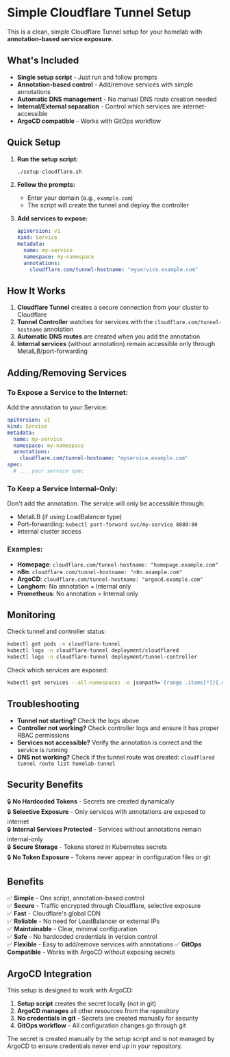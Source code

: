 # Simple Cloudflare Tunnel Setup

This is a clean, simple Cloudflare Tunnel setup for your homelab with **annotation-based service exposure**.

## What's Included

- **Single setup script** - Just run and follow prompts
- **Annotation-based control** - Add/remove services with simple annotations
- **Automatic DNS management** - No manual DNS route creation needed
- **Internal/External separation** - Control which services are internet-accessible
- **ArgoCD compatible** - Works with GitOps workflow

## Quick Setup

1. **Run the setup script:**
   ```bash
   ./setup-cloudflare.sh
   ```

2. **Follow the prompts:**
   - Enter your domain (e.g., `example.com`)
   - The script will create the tunnel and deploy the controller

3. **Add services to expose:**
   ```yaml
   apiVersion: v1
   kind: Service
   metadata:
     name: my-service
     namespace: my-namespace
     annotations:
       cloudflare.com/tunnel-hostname: "myservice.example.com"
   ```

## How It Works

1. **Cloudflare Tunnel** creates a secure connection from your cluster to Cloudflare
2. **Tunnel Controller** watches for services with the `cloudflare.com/tunnel-hostname` annotation
3. **Automatic DNS routes** are created when you add the annotation
4. **Internal services** (without annotation) remain accessible only through MetalLB/port-forwarding

## Adding/Removing Services

### To Expose a Service to the Internet:
Add the annotation to your Service:
```yaml
apiVersion: v1
kind: Service
metadata:
  name: my-service
  namespace: my-namespace
  annotations:
    cloudflare.com/tunnel-hostname: "myservice.example.com"
spec:
  # ... your service spec
```

### To Keep a Service Internal-Only:
Don't add the annotation. The service will only be accessible through:
- MetalLB (if using LoadBalancer type)
- Port-forwarding: `kubectl port-forward svc/my-service 8080:80`
- Internal cluster access

### Examples:
- **Homepage**: `cloudflare.com/tunnel-hostname: "homepage.example.com"`
- **n8n**: `cloudflare.com/tunnel-hostname: "n8n.example.com"`
- **ArgoCD**: `cloudflare.com/tunnel-hostname: "argocd.example.com"`
- **Longhorn**: No annotation = Internal only
- **Prometheus**: No annotation = Internal only

## Monitoring

Check tunnel and controller status:
```bash
kubectl get pods -n cloudflare-tunnel
kubectl logs -n cloudflare-tunnel deployment/cloudflared
kubectl logs -n cloudflare-tunnel deployment/tunnel-controller
```

Check which services are exposed:
```bash
kubectl get services --all-namespaces -o jsonpath='{range .items[*]}{.metadata.namespace}{"\t"}{.metadata.name}{"\t"}{.metadata.annotations.cloudflare\.com/tunnel-hostname}{"\n"}{end}' | grep -v "^$"
```

## Troubleshooting

- **Tunnel not starting?** Check the logs above
- **Controller not working?** Check controller logs and ensure it has proper RBAC permissions
- **Services not accessible?** Verify the annotation is correct and the service is running
- **DNS not working?** Check if the tunnel route was created: `cloudflared tunnel route list homelab-tunnel`

## Security Benefits

🔒 **No Hardcoded Tokens** - Secrets are created dynamically  
🔒 **Selective Exposure** - Only services with annotations are exposed to internet  
🔒 **Internal Services Protected** - Services without annotations remain internal-only  
🔒 **Secure Storage** - Tokens stored in Kubernetes secrets  
🔒 **No Token Exposure** - Tokens never appear in configuration files or git  

## Benefits

✅ **Simple** - One script, annotation-based control  
✅ **Secure** - Traffic encrypted through Cloudflare, selective exposure  
✅ **Fast** - Cloudflare's global CDN  
✅ **Reliable** - No need for LoadBalancer or external IPs  
✅ **Maintainable** - Clear, minimal configuration  
✅ **Safe** - No hardcoded credentials in version control  
✅ **Flexible** - Easy to add/remove services with annotations
✅ **GitOps Compatible** - Works with ArgoCD without exposing secrets

## ArgoCD Integration

This setup is designed to work with ArgoCD:

1. **Setup script** creates the secret locally (not in git)
2. **ArgoCD manages** all other resources from the repository
3. **No credentials in git** - Secrets are created manually for security
4. **GitOps workflow** - All configuration changes go through git

The secret is created manually by the setup script and is not managed by ArgoCD to ensure credentials never end up in your repository.